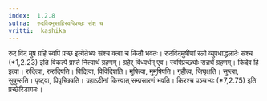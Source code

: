 ```yaml
---
index:  1.2.8
sutra:  रुदविदमुषग्रहिस्वपिप्रच्छः संश् च
vritti:  kashika 
---
```


रुद विद मुष ग्रहि स्वपि प्रच्छ इत्येतेभ्यः संश्च क्त्वा च कितौ भवतः। रुदविदमुषीणां रलो व्युपधाद्धलादेः संश्च (*1,2.23) इति विकल्पे प्राप्ते नित्यार्थं ग्रहणम्। ग्रहेर् विध्यर्थम् एव। स्वपिप्रच्छ्योः सन्नर्थं ग्रहणम्। किदेव हि इत्वा। रुदित्वा, रुरुदिषति। विदित्वा, विविदिशति। मुषित्वा, मुमुषिषति। गृहीत्व, जिघृक्षति। सुप्त्वा, सुषुप्सति। पृष्ट्वा, पिपृच्छिषति। ग्रहाऽदीनां कित्त्वात् सम्प्रसारणं भवति। किरश्च पञ्चभ्यः (*7,2.75) इति प्रच्छेरिडागमः।

